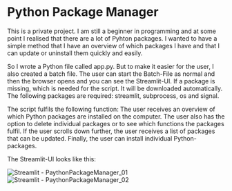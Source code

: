 # Python Package Manager
This is a private project. I am still a beginner in programming and at some point I realised that there are a lot of Pyhton packages. I wanted to have a simple method that I have an overview of which packages I have and that I can update or uninstall them quickly and easily.

So I wrote a Python file called app.py. But to make it easier for the user, I also created a batch file. The user can start the Batch-File as normal and then the browser opens and you can see the Streamlit-UI. If a package is missing, which is needed for the script. It will be downloaded automatically. The following packages are required: streamlit, subprocess, os and signal. 

The script fulfils the following function: The user receives an overview of which Python packages are installed on the computer. The user also has the option to delete individual packages or to see which functions the packages fulfil. If the user scrolls down further, the user receives a list of packages that can be updated. Finally, the user can install individual Python-packages. 

The Streamlit-UI looks like this:


![Streamlit - PaythonPackageManager_01](https://github.com/1o11o1/PythonPackageManager/assets/130406548/b2699678-6c47-4c47-93d4-5aad5cb22f04)
![Streamlit - PaythonPackageManager_02](https://github.com/1o11o1/PythonPackageManager/assets/130406548/7d0f2bb8-815d-4636-b540-fe51088109f2)

